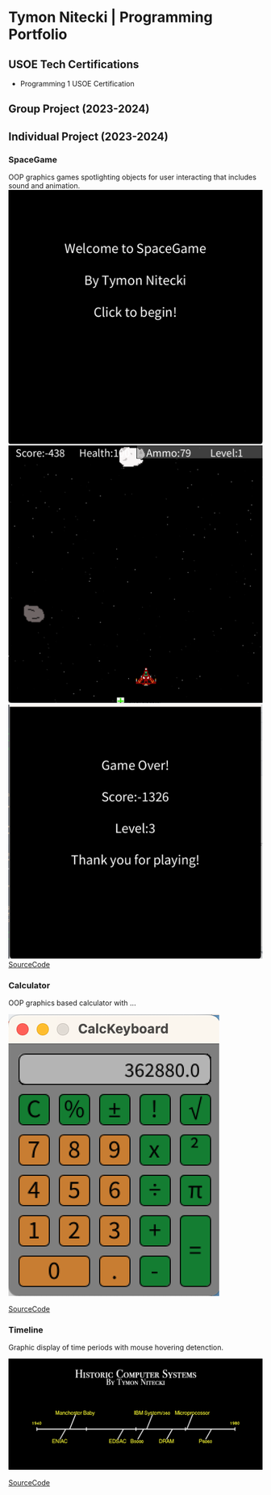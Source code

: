 # Tymon Nitecki | Programming Portfolio

## USOE Tech Certifications
* Programming 1 USOE Certification
  
## Group Project (2023-2024)

## Individual Project (2023-2024)

### SpaceGame
OOP graphics games spotlighting objects for user interacting that includes sound and animation.
![Spacegame Menu](https://github.com/TymonNitecki/programmingportfolio/blob/main/images/SG1.png?raw=true)
![Spacegame Gameplay](https://github.com/TymonNitecki/programmingportfolio/blob/main/images/SG2.png?raw=true)
![Spacegame Gameover](https://github.com/TymonNitecki/programmingportfolio/blob/main/images/SG3.png?raw=true)
[SourceCode](https://github.com/TymonNitecki/programmingportfolio/blob/main/src/SpaceGame%208.zip)

### Calculator
OOP graphics based calculator with ...

![Calculator](https://github.com/TymonNitecki/programmingportfolio/blob/main/images/Calculator.png?raw=true)

[SourceCode](https://github.com/TymonNitecki/programmingportfolio/blob/main/src/CalcKeyboard%203%202%202.zip)

### Timeline
Graphic display of time periods with mouse hovering detenction.

![Timeline](https://github.com/TymonNitecki/programmingportfolio/blob/main/images/TimelineComputers.png?raw=true)

[SourceCode]()


